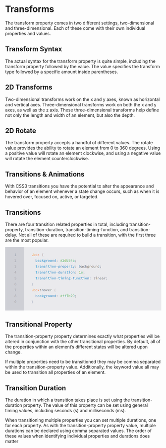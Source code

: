 # Transforms

The transform property comes in two different settings, two-dimensional and three-dimensional. Each of these come with their own individual properties and values.

## Transform Syntax

The actual syntax for the transform property is quite simple, including the transform property followed by the value. The value specifies the transform type followed by a specific amount inside parentheses.


## 2D Transforms

 Two-dimensional transforms work on the x and y axes, known as horizontal and vertical axes. Three-dimensional transforms work on both the x and y axes, as well as the z axis. These three-dimensional transforms help define not only the length and width of an element, but also the depth. 

 ## 2D Rotate

The transform property accepts a handful of different values. The rotate value provides the ability to rotate an element from 0 to 360 degrees. Using a positive value will rotate an element clockwise, and using a negative value will rotate the element counterclockwise.


## Transitions & Animations

With CSS3 transitions you have the potential to alter the appearance and behavior of an element whenever a state change occurs, such as when it is hovered over, focused on, active, or targeted.

## Transitions

There are four transition related properties in total, including transition-property, transition-duration, transition-timing-function, and transition-delay. Not all of these are required to build a transition, with the first three are the most popular.

![image](img/pic16.PNG)

## Transitional Property

The transition-property property determines exactly what properties will be altered in conjunction with the other transitional properties. By default, all of the properties within an element’s different states will be altered upon change. 

If multiple properties need to be transitioned they may be comma separated within the transition-property value. Additionally, the keyword value all may be used to transition all properties of an element.

## Transition Duration

The duration in which a transition takes place is set using the transition-duration property. The value of this property can be set using general timing values, including seconds (s) and milliseconds (ms).

When transitioning multiple properties you can set multiple durations, one for each property. As with the transition-property property value, multiple durations can be declared using comma separated values. The order of these values when identifying individual properties and durations does matter





